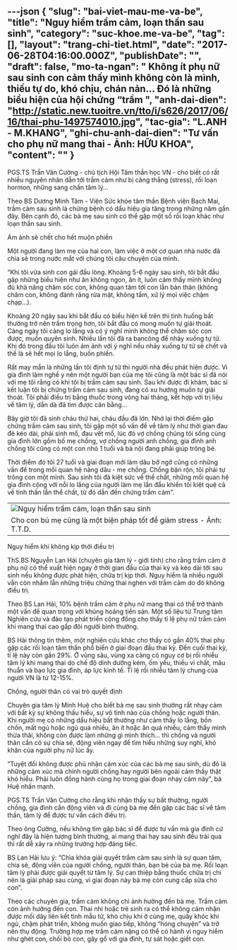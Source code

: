 ---json
{
    "slug": "bai-viet-mau-me-va-be",
    "title": "Nguy hiểm trầm cảm, loạn thần sau sinh",
    "category": "suc-khoe.me-va-be",
    "tag": [],
    "layout": "trang-chi-tiet.html",
    "date": "2017-06-28T04:16:00.000Z",
    "publishDate": "",
    "draft": false,
    "mo-ta-ngan": " Không ít phụ nữ sau sinh con cảm thấy mình không còn là mình, thiếu tự do, khó chịu, chán nản... Đó là những biểu hiện của hội chứng “trầm ",
    "anh-dai-dien": "http://static.new.tuoitre.vn/tto/i/s626/2017/06/16/thai-phu-1497574010.jpg",
    "tac-gia": "L.ANH - M.KHANG",
    "ghi-chu-anh-dai-dien": "Tư vấn cho phụ nữ mang thai - Ảnh: HỮU KHOA",
    "__content__": ""
}
---
<p>PGS.TS Trần Văn Cường - chủ tịch Hội T&acirc;m thần học VN - cho biết c&oacute; rất nhiều nguy&ecirc;n nh&acirc;n dẫn tới trầm cảm như bị căng thẳng (stress), rối loạn hormon, những sang chấn t&acirc;m l&yacute;...</p>

<p>Theo BS Dương Minh T&acirc;m - Viện Sức khỏe t&acirc;m thần Bệnh viện Bạch Mai, trầm cảm sau sinh l&agrave; chứng bệnh c&oacute; dấu hiệu gia tăng trong những năm gần đ&acirc;y. B&ecirc;n cạnh đ&oacute;, c&aacute;c b&agrave; mẹ sau sinh c&oacute; thể gặp một số rối loạn kh&aacute;c như loạn thần sau sinh.</p>

<p>&Aacute;m ảnh sẽ chết cho hết muộn phiền</p>

<p>Một người đang l&agrave;m mẹ của hai con, l&agrave;m việc ở một cơ quan nh&agrave; nước đ&atilde; chia sẻ trong nước mắt với ch&uacute;ng t&ocirc;i c&acirc;u chuyện của m&igrave;nh.</p>

<p>&ldquo;Khi t&ocirc;i vừa sinh con g&aacute;i đầu l&ograve;ng. Khoảng 5-6 ng&agrave;y sau sinh, t&ocirc;i bắt đầu gặp những biểu hiện như ăn kh&ocirc;ng ngon, ăn &iacute;t, lu&ocirc;n cảm thấy m&igrave;nh kh&ocirc;ng đủ khả năng chăm s&oacute;c con, kh&ocirc;ng quan t&acirc;m tới con lẫn bản th&acirc;n (kh&ocirc;ng chăm con, kh&ocirc;ng đ&aacute;nh răng rửa mặt, kh&ocirc;ng tắm, xử l&yacute; mọi việc chậm chạp...).</p>

<p>Khoảng 20 ng&agrave;y sau khi bắt đầu c&oacute; biểu hiện kể tr&ecirc;n th&igrave; t&igrave;nh huống bất thường trở n&ecirc;n trầm trọng hơn, t&ocirc;i bắt đầu c&oacute; mong muốn tự giải tho&aacute;t. C&agrave;ng ng&agrave;y t&ocirc;i c&agrave;ng lo lắng v&agrave; c&oacute; &yacute; nghĩ m&igrave;nh kh&ocirc;ng thể chăm s&oacute;c con được, muốn quy&ecirc;n sinh. Nhiều lần t&ocirc;i đ&atilde; ra banc&ocirc;ng để nhảy xuống tự tử. Khi đ&oacute; trong đầu t&ocirc;i lu&ocirc;n &aacute;m ảnh với &yacute; nghĩ nếu nhảy xuống tự tử sẽ chết v&agrave; thế l&agrave; sẽ hết mọi lo lắng, buồn phiền.</p>

<p>Rất may mắn l&agrave; những lần t&ocirc;i định tự tử th&igrave; người nh&agrave; đều ph&aacute;t hiện được. V&igrave; gia đ&igrave;nh l&agrave;m nghề y n&ecirc;n một người bạn của mẹ t&ocirc;i cũng l&agrave; một b&aacute;c sĩ đ&atilde; n&oacute;i với mẹ t&ocirc;i rằng c&oacute; khi t&ocirc;i bị trầm cảm sau sinh. Sau khi được đi kh&aacute;m, b&aacute;c sĩ kết luận t&ocirc;i bị chứng trầm cảm sau sinh, đang c&oacute; xu hướng muốn tự giải tho&aacute;t. T&ocirc;i phải điều trị bằng thuốc trong v&ograve;ng hai th&aacute;ng, kết hợp với trị liệu về t&acirc;m l&yacute;, dần d&agrave; đ&atilde; t&igrave;m được c&acirc;n bằng...</p>

<p>B&acirc;y giờ t&ocirc;i đ&atilde; sinh ch&aacute;u thứ hai, ch&aacute;u đầu đ&atilde; lớn. Nhớ lại thời điểm gặp chứng trầm cảm sau sinh, t&ocirc;i gặp một số vấn đề về t&acirc;m l&yacute; như thời gian đau đẻ k&eacute;o d&agrave;i, phải sinh mổ, đau vết mổ, l&uacute;c đ&oacute; vợ chồng ch&uacute;ng t&ocirc;i sống c&ugrave;ng gia đ&igrave;nh lớn gồm bố mẹ chồng, vợ chồng người anh chồng, gia đ&igrave;nh anh chồng t&ocirc;i cũng c&oacute; một con nhỏ 1 tuổi v&agrave; b&agrave; nội đang phải gi&uacute;p tr&ocirc;ng b&eacute;.</p>

<p>Thời điểm đ&oacute; t&ocirc;i 27 tuổi v&agrave; giai đoạn mới l&agrave;m d&acirc;u bỡ ngỡ cũng c&oacute; những vấn đề trong mối quan hệ n&agrave;ng d&acirc;u - mẹ chồng. Chồng bận rộn, t&ocirc;i phải tự tr&ocirc;ng con một m&igrave;nh. Sau sinh t&ocirc;i đ&atilde; kiệt sức về thể chất, những mối quan hệ gia đ&igrave;nh cộng với nỗi lo lắng của người l&agrave;m mẹ lần đầu khiến t&ocirc;i kiệt quệ cả về tinh thần lẫn thể chất, từ đ&oacute; dẫn đến chứng trầm cảm&rdquo;.</p>

<table align="center" border="0" cellpadding="0" cellspacing="0">
	<tbody>
		<tr>
			<td><img alt="Nguy hiểm trầm cảm, loạn thần sau sinh " src="http://static.new.tuoitre.vn/tto/i/s626/2017/06/16/9728c0b1.jpg" /></td>
		</tr>
		<tr>
			<td>Cho con b&uacute; mẹ cũng l&agrave; một biện ph&aacute;p tốt để giảm stress - Ảnh: T.T.D.</td>
		</tr>
	</tbody>
</table>

<p>Nguy hiểm khi kh&ocirc;ng kịp thời điều trị</p>

<p>ThS.BS Nguyễn Lan Hải (chuy&ecirc;n gia t&acirc;m l&yacute; - giới t&iacute;nh) cho rằng trầm cảm ở phụ nữ c&oacute; thể xuất hiện ngay ở thời gian đầu của thai kỳ v&agrave; k&eacute;o d&agrave;i tới sau sinh nếu kh&ocirc;ng được ph&aacute;t hiện, chữa trị kịp thời. Nguy hiểm l&agrave; nhiều người vẫn c&ograve;n nhầm lẫn những triệu chứng thai ngh&eacute;n với trầm cảm do đ&oacute; kh&ocirc;ng điều trị.</p>

<p>Theo BS Lan Hải, 10% bệnh trầm cảm ở phụ nữ mang thai c&oacute; thể trở th&agrave;nh một vấn đề quan trọng với khủng hoảng tiền sản. Một số liệu từ Trung t&acirc;m Nghi&ecirc;n cứu v&agrave; đ&agrave;o tạo ph&aacute;t triển cộng đồng cho thấy tỉ lệ phụ nữ trầm cảm khi mang thai cao gấp đ&ocirc;i người b&igrave;nh thường.</p>

<p>BS Hải th&ocirc;ng tin th&ecirc;m, một nghi&ecirc;n cứu kh&aacute;c cho thấy c&oacute; gần 40% thai phụ gặp c&aacute;c rối loạn t&acirc;m thần phổ biến ở giai đoạn đầu thai kỳ. Đến cuối thai kỳ, tỉ lệ n&agrave;y c&ograve;n gần 29%. Ở v&ugrave;ng s&acirc;u, v&ugrave;ng xa c&agrave;ng c&oacute; nguy cơ bị rối nhiễu t&acirc;m l&yacute; khi mang thai do chế độ dinh dưỡng k&eacute;m, ốm yếu, thiếu vi chất, m&acirc;u thuẫn v&agrave; bạo lực gia đ&igrave;nh, &aacute;p lực kinh tế. Tỉ lệ rối nhiễu t&acirc;m l&yacute; chung của người VN l&agrave; từ 12-15%.</p>

<p>Chồng, người th&acirc;n c&oacute; vai tr&ograve; quyết định</p>

<p>Chuy&ecirc;n gia t&acirc;m l&yacute; Minh Huệ cho biết b&agrave; mẹ sau sinh thường rất nhạy cảm với bất kỳ sự kh&ocirc;ng thấu hiểu, sự v&ocirc; t&igrave;nh n&agrave;o của chồng hoặc người th&acirc;n. Khi người mẹ c&oacute; những dấu hiệu bất thường như cảm thấy lo lắng, bồn chồn, mất ngủ hoặc ngủ qu&aacute; nhiều, ăn &iacute;t hoặc ăn qu&aacute; nhiều, cảm thấy m&igrave;nh thừa th&atilde;i, kh&ocirc;ng c&ograve;n được l&agrave;m những g&igrave; m&igrave;nh th&iacute;ch... th&igrave; chồng v&agrave; người th&acirc;n cần c&oacute; sự chia sẻ, động vi&ecirc;n ngay để t&igrave;m hiểu những suy nghĩ, kh&oacute; khăn của người phụ nữ l&uacute;c ấy.</p>

<p>&ldquo;Tuyệt đối kh&ocirc;ng được phủ nhận cảm x&uacute;c của c&aacute;c b&agrave; mẹ sau sinh, d&ugrave; đ&oacute; l&agrave; những cảm x&uacute;c m&agrave; ch&iacute;nh người chồng hay người b&ecirc;n ngo&agrave;i cảm thấy thật kh&oacute; hiểu. Phải lu&ocirc;n đồng h&agrave;nh c&ugrave;ng họ trong giai đoạn nhạy cảm n&agrave;y&rdquo;, b&agrave; Huệ nhấn mạnh.</p>

<p>PGS.TS Trần Văn Cường cho rằng khi nhận thấy sự bất thường, người chồng, gia đ&igrave;nh cần động vi&ecirc;n v&agrave; đi c&ugrave;ng b&agrave; mẹ đến gặp c&aacute;c b&aacute;c sĩ về t&acirc;m thần, t&acirc;m l&yacute; để được tư vấn c&aacute;ch điều trị.</p>

<p>Theo &ocirc;ng Cường, nếu kh&ocirc;ng t&igrave;m gặp b&aacute;c sĩ để được tư vấn m&agrave; gia đ&igrave;nh cứ nghĩ đ&acirc;y l&agrave; hiện tượng b&igrave;nh thường, ai mang thai hay sau sinh đều trải qua th&igrave; rất dễ xảy ra những trường hợp đ&aacute;ng tiếc.</p>

<p>BS Lan Hải lưu &yacute;: &ldquo;Ch&igrave;a kh&oacute;a giải quyết trầm cảm sau sinh l&agrave; sự quan t&acirc;m, chia sẻ, động vi&ecirc;n của người chồng, người th&acirc;n, bạn b&egrave; của b&agrave; mẹ. Rối loạn t&acirc;m l&yacute; phải được giải quyết từ t&acirc;m l&yacute;. Sự can thiệp bằng thuốc chữa trị chỉ n&ecirc;n l&agrave; giải ph&aacute;p sau c&ugrave;ng, v&igrave; giai đoạn n&agrave;y b&agrave; mẹ c&ograve;n cung cấp sữa cho con&rdquo;.</p>

<p>Theo c&aacute;c chuy&ecirc;n gia, trầm cảm kh&ocirc;ng chỉ ảnh hưởng đến b&agrave; mẹ. Trầm cảm c&ograve;n ảnh hưởng đến con. Thai nhi hoặc trẻ sinh ra c&oacute; thể kh&ocirc;ng cảm nhận được mối d&acirc;y li&ecirc;n kết t&igrave;nh mẫu tử, kh&oacute; chịu khi ở c&ugrave;ng mẹ, quấy kh&oacute;c khi ngủ, chậm ph&aacute;t triển, kh&ocirc;ng muốn giao tiếp, kh&ocirc;ng &ldquo;h&oacute;ng chuyện&rdquo; v&agrave; trở n&ecirc;n thụ động. Trường hợp mẹ trầm cảm nặng c&oacute; thể c&oacute; h&agrave;nh vi nguy hiểm như gh&eacute;t con, chối bỏ con, g&acirc;y gổ với gia đ&igrave;nh, tự s&aacute;t hoặc giết con.</p>
